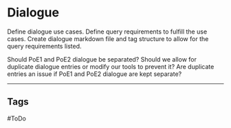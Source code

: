 # Dialogue
Define dialogue use cases.
Define query requirements to fulfill the use cases.
Create dialogue markdown file and tag structure to allow for the query requirements listed.

Should PoE1 and PoE2 dialogue be separated?
Should we allow for duplicate dialogue entries or modify our tools to prevent it?
Are duplicate entries an issue if PoE1 and PoE2 dialogue are kept separate?

---
## Tags
#ToDo 